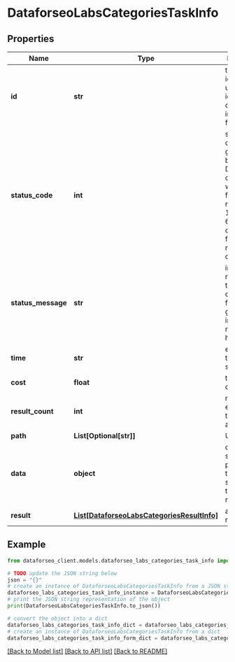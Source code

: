 # DataforseoLabsCategoriesTaskInfo


## Properties

Name | Type | Description | Notes
------------ | ------------- | ------------- | -------------
**id** | **str** | task identifier unique task identifier in our system in the UUID format | [optional] 
**status_code** | **int** | status code of the task generated by DataForSEO, can be within the following range: 10000-60000 you can find the full list of the response codes here | [optional] 
**status_message** | **str** | informational message of the task you can find the full list of general informational messages here | [optional] 
**time** | **str** | execution time, seconds | [optional] 
**cost** | **float** | total tasks cost, USD | [optional] 
**result_count** | **int** | number of elements in the result array | [optional] 
**path** | **List[Optional[str]]** | URL path | [optional] 
**data** | **object** | contains the same parameters that you specified in the POST request | [optional] 
**result** | [**List[DataforseoLabsCategoriesResultInfo]**](DataforseoLabsCategoriesResultInfo.md) | array of results | [optional] 

## Example

```python
from dataforseo_client.models.dataforseo_labs_categories_task_info import DataforseoLabsCategoriesTaskInfo

# TODO update the JSON string below
json = "{}"
# create an instance of DataforseoLabsCategoriesTaskInfo from a JSON string
dataforseo_labs_categories_task_info_instance = DataforseoLabsCategoriesTaskInfo.from_json(json)
# print the JSON string representation of the object
print(DataforseoLabsCategoriesTaskInfo.to_json())

# convert the object into a dict
dataforseo_labs_categories_task_info_dict = dataforseo_labs_categories_task_info_instance.to_dict()
# create an instance of DataforseoLabsCategoriesTaskInfo from a dict
dataforseo_labs_categories_task_info_form_dict = dataforseo_labs_categories_task_info.from_dict(dataforseo_labs_categories_task_info_dict)
```
[[Back to Model list]](../README.md#documentation-for-models) [[Back to API list]](../README.md#documentation-for-api-endpoints) [[Back to README]](../README.md)


